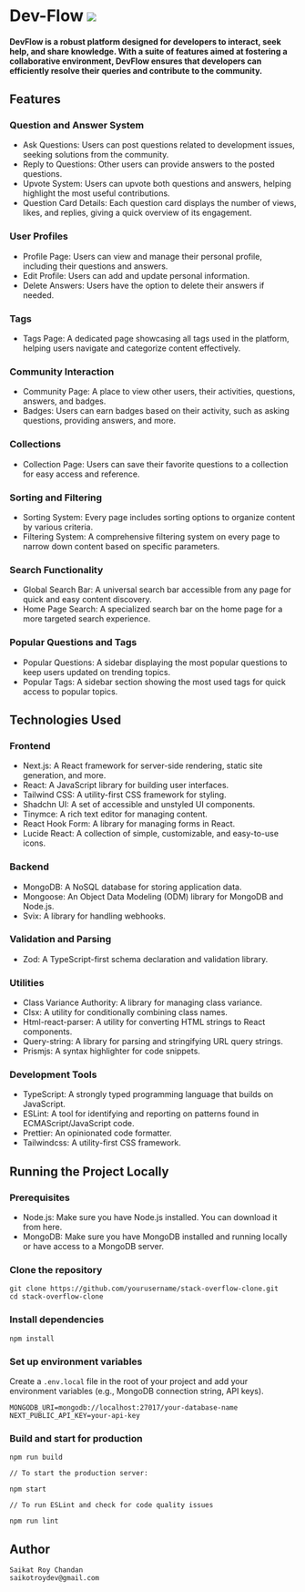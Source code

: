 # Dev-Flow <img src="public/assets/images/site-logo.svg" />
#### DevFlow is a robust platform designed for developers to interact, seek help, and share knowledge. With a suite of features aimed at fostering a collaborative environment, DevFlow ensures that developers can efficiently resolve their queries and contribute to the community.

## Features

### **Question and Answer System**

- Ask Questions: Users can post questions related to development issues, seeking solutions from the community.
- Reply to Questions: Other users can provide answers to the posted questions.
- Upvote System: Users can upvote both questions and answers, helping highlight the most useful contributions.
- Question Card Details: Each question card displays the number of views, likes, and replies, giving a quick overview of its engagement.

### **User Profiles**

- Profile Page: Users can view and manage their personal profile, including their questions and answers.
- Edit Profile: Users can add and update personal information.
- Delete Answers: Users have the option to delete their answers if needed.

### **Tags**

- Tags Page: A dedicated page showcasing all tags used in the platform, helping users navigate and categorize content effectively.

### **Community Interaction**

- Community Page: A place to view other users, their activities, questions, answers, and badges.
- Badges: Users can earn badges based on their activity, such as asking questions, providing answers, and more.

### **Collections**

- Collection Page: Users can save their favorite questions to a collection for easy access and reference.

### **Sorting and Filtering**

- Sorting System: Every page includes sorting options to organize content by various criteria.
- Filtering System: A comprehensive filtering system on every page to narrow down content based on specific parameters.

### **Search Functionality**

- Global Search Bar: A universal search bar accessible from any page for quick and easy content discovery.
- Home Page Search: A specialized search bar on the home page for a more targeted search experience.

### **Popular Questions and Tags**

- Popular Questions: A sidebar displaying the most popular questions to keep users updated on trending topics.
- Popular Tags: A sidebar section showing the most used tags for quick access to popular topics.

## Technologies Used

### **Frontend**

- Next.js: A React framework for server-side rendering, static site generation, and more.
- React: A JavaScript library for building user interfaces.
- Tailwind CSS: A utility-first CSS framework for styling.
- Shadchn UI: A set of accessible and unstyled UI components.
- Tinymce: A rich text editor for managing content.
- React Hook Form: A library for managing forms in React.
- Lucide React: A collection of simple, customizable, and easy-to-use icons.

### **Backend**

- MongoDB: A NoSQL database for storing application data.
- Mongoose: An Object Data Modeling (ODM) library for MongoDB and Node.js.
- Svix: A library for handling webhooks.

### **Validation and Parsing**

- Zod: A TypeScript-first schema declaration and validation library.

### **Utilities**

- Class Variance Authority: A library for managing class variance.
- Clsx: A utility for conditionally combining class names.
- Html-react-parser: A utility for converting HTML strings to React components.
- Query-string: A library for parsing and stringifying URL query strings.
- Prismjs: A syntax highlighter for code snippets.

### **Development Tools**

- TypeScript: A strongly typed programming language that builds on JavaScript.
- ESLint: A tool for identifying and reporting on patterns found in ECMAScript/JavaScript code.
- Prettier: An opinionated code formatter.
- Tailwindcss: A utility-first CSS framework.

## Running the Project Locally

### **Prerequisites**

- Node.js: Make sure you have Node.js installed. You can download it from here.
- MongoDB: Make sure you have MongoDB installed and running locally or have access to a MongoDB server.

### **Clone the repository**

``` 
git clone https://github.com/yourusername/stack-overflow-clone.git
cd stack-overflow-clone
```
### **Install dependencies**

``` 
npm install
```
### **Set up environment variables**
Create a ```.env.local``` file in the root of your project and add your environment variables (e.g., MongoDB connection string, API keys).

```
MONGODB_URI=mongodb://localhost:27017/your-database-name
NEXT_PUBLIC_API_KEY=your-api-key
```
### **Build and start for production**

```
npm run build

// To start the production server:

npm start

// To run ESLint and check for code quality issues

npm run lint
```

## Author
```
Saikat Roy Chandan
saikotroydev@gmail.com
```
